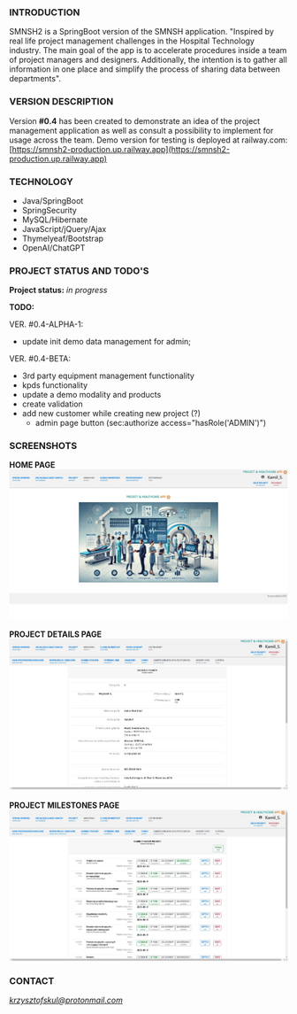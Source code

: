 ### INTRODUCTION

SMNSH2 is a SpringBoot version of the SMNSH application. "Inspired by real life project management challenges in the Hospital Technology industry. The main goal of the app is to accelerate procedures inside a team of project managers and designers. Additionally, the intention is to gather all information in one place and simplify the process of sharing data between departments". 

### VERSION DESCRIPTION

Version **#0.4** has been created to demonstrate an idea of the project management application as well as consult a possibility to implement for usage across the team. Demo version for testing is deployed at railway.com: [https://smnsh2-production.up.railway.app](https://smnsh2-production.up.railway.app)

### TECHNOLOGY
* Java/SpringBoot
* SpringSecurity  
* MySQL/Hibernate  
* JavaScript/jQuery/Ajax  
* Thymelyeaf/Bootstrap
* OpenAI/ChatGPT  

### PROJECT STATUS AND TODO'S

**Project status:** *in progress*  

**TODO:**  

VER. #0.4-ALPHA-1:
+ update init demo data management for admin;

VER. #0.4-BETA:  
- 3rd party equipment management functionality  
- kpds functionality  
- update a demo modality and products  
- create validation   
- add new customer while creating new project (?)  
    * admin page button (sec:authorize access="hasRole('ADMIN')")  


### SCREENSHOTS

**HOME PAGE**  
<img src="src/main/resources/static/pics/readme/screenshothomepage01.jpg" alt="drawing" style="width:720px"/><br>  
**PROJECT DETAILS PAGE**  
<img src="src/main/resources/static/pics/readme/screenshotprojectdetails01.jpg" alt="drawing" style="width:720px"/><br>  
**PROJECT MILESTONES PAGE**  
<img src="src/main/resources/static/pics/readme/screenshotmilestones01.jpg" alt="drawing" style="width:720px"/><br>  

### CONTACT

*krzysztofskul@protonmail.com*